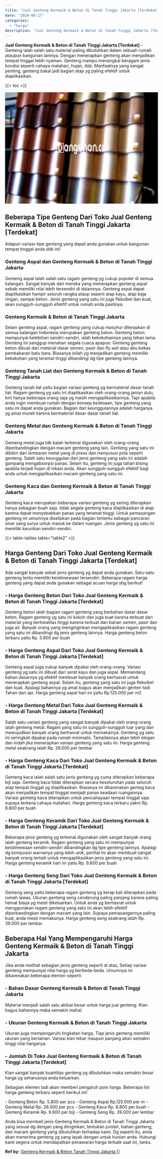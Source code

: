 ```yaml
---
title: "Jual Genteng Kermaik & Beton di Tanah Tinggi Jakarta [Terdekat]"
date: "2024-08-17"
categories: 
  - "harga"
description: "Jual Genteng Kermaik & Beton di Tanah Tinggi Jakarta [Terdekat]. Anda bisa membeli jenis Genteng Kermaik & Beton di Tanah Tinggi Jakarta yang sesuai dg denga..."
---
```


**Jual Genteng Kermaik & Beton di Tanah Tinggi Jakarta \[Terdekat\]** – Genteng ialah salah satu material paling dibutuhkan dalam sebuah rumah ataupun bangunan lainnya. Dengan menerapkan genteng akan menjadikan tempat tinggal lebih nyaman. Genteng mampu menangkal beragam jenis kondisi seperti cahaya matahari, hujan, dsb. Manfaatnya yang sangat penting, genteng bakal jadi bagian atap yg paling efektif untuk diaplikasikan.

{{< toc >}}

![Jual Genteng Kermaik & Beton di Tanah Tinggi Jakarta [Terdekat]](/images/genteng-minimalis-murah14.png)

## Beberapa Tipe Genteng Dari Toko Jual Genteng Kermaik & Beton di Tanah Tinggi Jakarta \[Terdekat\]

Adapun variasi-tipe genteng yang dapat anda gunakan untuk bangunan tempat tinggal anda sbb ini!

### Genteng Aspal dan Genteng Kermaik & Beton di Tanah Tinggi Jakarta

Genteng aspal ialah salah satu ragam genteng yg cukup populer di semua kalangan. Sangat banyak dari mereka yang menerapkan genteng aspal sebab memiliki nilai lebih tersendiri di dalamnya. Genteng aspal dapat diaplikasikan hampir seluruh rangka ataup seperti atap kayu, atap baja ringan, sampai beton. Jenis genteng yang satu ini juga fleksibel dan kuat, akan sungguh-sungguh efektif untuk rumah anda pastinya.

### Genteng Kermaik & Beton di Tanah Tinggi Jakarta

Selain genteng aspal, ragam genteng yang cukup masyhur diterapkan di semua kalangan Indonesia merupakan genteng beton. Genteng beton mempunyai kelebihan sendiri-sendiri, ialah kekokohannya yang tahan lama. Genteng ini sanggup menahan segala cuaca apapun. Genteng genteng beton dibuat dari material dasar semen, pasir dan fly ash atau abu bekas pembakaran batu bara. Biasanya inilah yg menjadikan genteng memiliki kekokohan yang teramat tinggi dibandingi dg tipe genteng lainnya.

### Genteng Tanah Liat dan Genteng Kermaik & Beton di Tanah Tinggi Jakarta

Genteng tanah liat yaitu bagian variasi genteng yg bermaterial dasar tanah liat. Ragam genteng yg satu ini diaplikasikan oleh orang-orang jaman dulu, kini hanya beberapa orang saja yg masih mengaplikasikannya. Tapi apabila anda ingin membuat rumah dengan konsep kedesaan, tipe genteng yang satu ini dapat anda gunakan. Bagian dari keunggulannya adalah harganya yg amat murah karena bermaterial dasar dasar tanah liat.

### Genteng Metal dan Genteng Kermaik & Beton di Tanah Tinggi Jakarta

Genteng metal juga tdk kalah terkenal digunakan oleh orang-orang diperbandingkan dengan macam genteng yang lain. Genteng yang satu ini dibikin dari lembaran metal yang di press dan menyusun pola seperti genteng. Salah satu keunggulan dari jenis genteng yang satu ini adalah gampang mengabsorpsi panas. Selain itu, genteng ini juga tahan bising apabila terjadi hujan di lokasi anda. Akan sungguh-sungguh efektif bagi anda untuk mengaplikasikan macam genteng yang satu ini.

### Genteng Kaca dan Genteng Kermaik & Beton di Tanah Tinggi Jakarta

Genteng kaca merupakan beberapa variasi genteng yg sering diterapkan hanya sebagian buah saja. tidak segala genteng kaca diaplikasikan di atap karena dapat menyebabkan panas yang teramat tinggi. Untuk pemasangan genteng ini umumnya diselipkan pada bagian tertentu sebagai pancaran sinar sang surya untuk masuk ke dalam ruangan. Jenis genteng yg satu ini memiliki keunikan sendiri-sendiri.

{{< table-tables table="table2" >}}

## Harga Genteng Dari Toko Jual Genteng Kermaik & Beton di Tanah Tinggi Jakarta \[Terdekat\]

Ada sangat banyak sekali jenis genteng yg dapat anda gunakan. Satu-satu genteng tentu memiliki keistimewaan tersendiri. Beberapa ragam harga genteng yang dapat anda gunakan sebagai acuan harga sbg berikut!

### \- Harga Genteng Beton Dari Toko Jual Genteng Kermaik & Beton di Tanah Tinggi Jakarta \[Terdekat\]

Genteng beton ialah bagian ragam genteng yang berbahan dasar dasar beton. Ragam genteng yg satu ini kokoh dan juga kuat karena terbuat dari material yang berkwalitas tinggi karena terbuat dari bahan semen, pasir dan juga air. Banyak orang yang menginginkan mengaplikasikan ragam genteng yang satu ini dibandingi dg jenis genteng lainnya. Harga genteng beton terbaru yaitu Rp. 5.800 per buah

### \- Harga Genteng Aspal Dari Toko Jual Genteng Kermaik & Beton di Tanah Tinggi Jakarta \[Terdekat\]

Genteng aspal juga cukup banyak dipakai oleh orang-orang. Variasi genteng yg satu ini dibuat dari serat kayu dan juga aspal. Memandang bahan dasarnya yg efektif membuat banyak orang berhasrat untuk menerapkan genteng aspal. Selain itu, genteng yang satu ini juga fleksibel dan kuat. Apalagi bahannya yg amat bagus akan menjadikan genten tadi Tahan dari api. Harga genteng aspal hari ini yaitu Rp.125.000 per m2

### \- Harga Genteng Metal Dari Toko Jual Genteng Kermaik & Beton di Tanah Tinggi Jakarta \[Terdekat\]

Salah satu variasi genteng yang sangat banyak dipakai oleh orang-orang ialah genteng metal. Ragam yang satu ini sungguh-sungguh luar yang dan mewujudkan banyak orang berhasrat untuk memakainya. Genteng yg satu ini seringkali dipakai pada rumah minimalis. Tampilannya akan lebih elegan dan indah jika menerapkan variasi genteng yang satu ini. Harga genteng metal seakrang ialah Rp. 26.000 per lembar

### \- Harga Genteng Kaca Dari Toko Jual Genteng Kermaik & Beton di Tanah Tinggi Jakarta \[Terdekat\]

Genteng kaca ialah salah satu jenis genteng yg cuma diterapkan beberapa biji saja. Genteng kaca tidak diterapkan secara keseluruhan pada seluruh atap tempat tinggal yg diaplikasikan. Biasanya ini dikarenakan genteg kaca akan menjadikan tempat tinggal menjadi panas keadaan ruangannya. Variasi genteng kaca diterapkan untuk pencahayaan tempat tinggal saja supaya terkena cahaya matahari. Harga genteng kaca terbaru yakni Rp. 8.800 per buah

### \- Harga Genteng Keramik Dari Toko Jual Genteng Kermaik & Beton di Tanah Tinggi Jakarta \[Terdekat\]

Beberapa jenis genteng yg terkenal digunakan oleh sangat banyak orang ialah genteng keramik. Ragam genteng yang satu ini mempunyai keistimewaan sendiri-sendiri dibandingkan dg tipe genteng lainnya. Apalagi dg komposisi warnanya yang lebih unik, perihal ini akan membuat sangat banyak orang tertaik untuk mengaplikasikan jenis genteng yang satu ini. Harga genteng keramik hari ini yaitu Rp. 9.800 per buah

### \- Harga Genteng Seng Dari Toko Jual Genteng Kermaik & Beton di Tanah Tinggi Jakarta \[Terdekat\]

Genteng seng yaitu beberapa ragam genteng yg kerap kali diterapkan pada rumah lawas. Ukuran genteng seng cenderung paling panjang karena paling hemat biaya yg mesti dikeluarkan. Untuk anda yg berhasrat untuk menggunakan ragam genteng yang satu ini akan lebih efektif diperbandingkan dengan macam yang lain. Supaya pemasangannya paling kuat, anda mesti memakunya. Harga genteng seng seakrang ialah Rp. 39.000 per lembar

## Beberapa Hal Yang Mempengaruhi Harga Genteng Kermaik & Beton di Tanah Tinggi Jakarta

Jika anda melihat sebagian jenis genteng seperti di atas, Setiap variasi genteng mempunyai nilai harga yg berbeda-beda. Umumnya ini dikarenakan beberapa elemen seperti:

### \- Bahan Dasar Genteng Kermaik & Beton di Tanah Tinggi Jakarta

Material menjadi salah satu akibat besar untuk harga jual genteng. Kian bagus bahannya maka semakin mahal.

### \- Ukuran Genteng Kermaik & Beton di Tanah Tinggi Jakarta

Ukuran juga mempengaruhi tingkatan harga, Tiap jenis genteng memiliki ukuran yang berlainan. Variasi kian lebar maupun panjang akan semakin tinggi nilai harganya.

### \- Jumlah Di Toko Jual Genteng Kermaik & Beton di Tanah Tinggi Jakarta \[Terdekat\]

Kian sangat banyak kuantitas genteng yg dibutuhkan maka semakin besar harga yg seharusnya anda keluarkan.

Sebagian elemen tadi akan memberi pengaruh poin harga. Beberapa list harga genteng terbaru seperti berikut ini!

\- Genteng Beton Rp. 5.800 per pcs - Genteng Aspal Rp.125.000 per m - Genteng Metal Rp. 26.000 per pcs - Genteng Kaca Rp. 8.800 per buah - Genteng Keramik Rp. 9.800 per biji - Genteng Seng Rp. 39.000 per lembar

Anda bisa membeli jenis Genteng Kermaik & Beton di Tanah Tinggi Jakarta yang sesuai dg dengan yang diinginkan, tentukan jumlah, bahan genteng, dan macam genteng yang dibutuhkan terhadap kami. Dg seperti itu, anda akan menerima genteng yg yang layak dengan untuk hunian anda. Hubungi kami segera untuk mendapatkan penawaran harga terbaik saat ini, tanks.

**Ref by:**  [Genteng Kermaik & Beton  Tanah Tinggi Jakarta []](https://id.wikipedia.org/wiki/Genteng)
